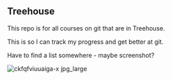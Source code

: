 ## Treehouse

This repo is for all courses on git that are in Treehouse.

This is so I can track my progress and get better at git.

Have to find a list somewhere - maybe screenshot?

![ckfqfviuuaiga-x jpg_large](https://cloud.githubusercontent.com/assets/7201688/15928167/a5dc24ba-2e88-11e6-87f0-a7d2e77f08af.jpeg)
